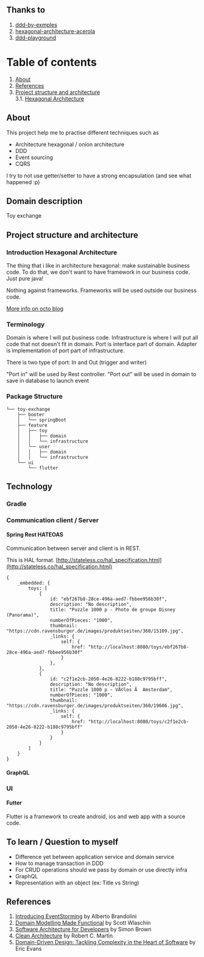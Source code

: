 ## Thanks to

1. [ddd-by-exmples](https://github.com/ddd-by-examples/library/)
2. [hexagonal-architecture-acerola](https://github.com/ivanpaulovich/hexagonal-architecture-acerola)
3. [ddd-playground](https://github.com/jorge07/ddd-playground/)

# Table of contents

1. [About](#about)
2. [References](#references)
3. [Project structure and architecture](#project-structure-and-architecture)  
   3.1. [Hexagonal Architecture](#hexagonal-architecture)

## About

This project help me to practise different techniques such as
- Architecture hexagonal / onion architecture
- DDD
- Event sourcing
- CQRS

I try to not use getter/setter to have a strong encapsulation (and see what happened :p)

## Domain description

Toy exchange

## Project structure and architecture
### Introduction Hexagonal Architecture
The thing that i like in architecture hexagonal: make sustainable business code.
To do that, we don't want to have framework in our business code.
Just pure java!

Nothing against frameworks. Frameworks will be used outside our business code.

[More info on octo blog](https://blog.octo.com/en/hexagonal-architecture-three-principles-and-an-implementation-example/)

### Terminology
Domain is where I will put business code.
Infrastructure is where I will put all code that not doesn't fit in domain.
Port is interface part of domain.
Adapter is implementation of port part of infrastructure.

There is two type of port: In and Out (trigger and writer)

"Port in" will be used by Rest controller.
"Port out" will be used in domain to save in database to launch event

### Package Structure

```
└── toy-exchange
    ├── booter
    │   └── springBoot
    ├── feature
    │   ├── toy
    │   │   ├── domain
    │   │   └── infrastructure
    │   └── user
    │   │   ├── domain
    │   │   └── infrastructure
    └── ui
        └── flutter
```

## Technology
### Gradle

### Communication client / Server
#### Spring Rest HATEOAS
Communication between server and client is in REST.

This is HAL format. [http://stateless.co/hal_specification.html](http://stateless.co/hal_specification.html)
```
{
    _embedded: {
        toys: [
            {
                id: "ebf267b8-28ce-496a-aed7-fbbee956b30f",
                description: "No description",
                title: "Puzzle 1000 p - Photo de groupe Disney (Panorama)",
                numberOfPieces: "1000",
                thumbnail: "https://cdn.ravensburger.de/images/produktseiten/360/15109.jpg",
                _links: {
                    self: {
                        href: "http://localhost:8080/toys/ebf267b8-28ce-496a-aed7-fbbee956b30f"
                    }
                },
            },
            {
                id: "c2f1e2cb-2050-4e26-8222-b188c9795bff",
                description: "No description",
                title: "Puzzle 1000 p - VÃ©los Ã  Amsterdam",
                numberOfPieces: "1000",
                thumbnail: "https://cdn.ravensburger.de/images/produktseiten/360/19606.jpg",
                _links: {
                    self: {
                        href: "http://localhost:8080/toys/c2f1e2cb-2050-4e26-8222-b188c9795bff"
                    }
                }
            }
        ]
    }
}
```
#### GraphQL

### UI
#### Futter

Flutter is a framework to create android, ios and web app
with a source code.

## To learn / Question to myself

- Difference yet between application service and domain service
- How to manage transaction in DDD
- For CRUD operations should we pass by domain or use directly infra
- GraphQL
- Representation with an object (ex: Title vs String)

## References

1. [Introducing EventStorming](https://leanpub.com/introducing_eventstorming) by Alberto Brandolini
2. [Domain Modelling Made Functional](https://pragprog.com/book/swdddf/domain-modeling-made-functional) by Scott Wlaschin
3. [Software Architecture for Developers](https://softwarearchitecturefordevelopers.com) by Simon Brown
4. [Clean Architecture](https://www.amazon.com/Clean-Architecture-Craftsmans-Software-Structure/dp/0134494164) by Robert C. Martin
5. [Domain-Driven Design: Tackling Complexity in the Heart of Software](https://www.amazon.com/Domain-Driven-Design-Tackling-Complexity-Software/dp/0321125215) by Eric Evans
